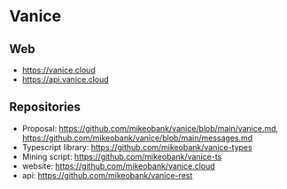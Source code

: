 # Vanice

## Web
- https://vanice.cloud
- https://api.vanice.cloud

## Repositories
- Proposal: https://github.com/mikeobank/vanice/blob/main/vanice.md, https://github.com/mikeobank/vanice/blob/main/messages.md
- Typescript library: https://github.com/mikeobank/vanice-types
- Mining script: https://github.com/mikeobank/vanice-ts
- website: https://github.com/mikeobank/vanice.cloud
- api: https://github.com/mikeobank/vanice-rest
